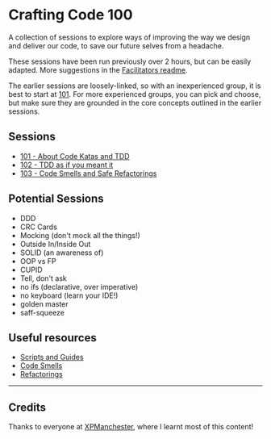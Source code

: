 # Crafting Code 100

A collection of sessions to explore ways of improving the way we design and deliver our code, to save our future selves from a headache.

These sessions have been run previously over 2 hours, but can be easily adapted. More suggestions in the [Facilitators readme](./Resources/facilitators-README.md).

The earlier sessions are loosely-linked, so with an inexperienced group, it is best to start at [101](./101). For more experienced groups, you can pick and choose, but make sure they are grounded in the core concepts outlined in the earlier sessions.

## Sessions

- [101 - About Code Katas and TDD](./101/)
- [102 - TDD as if you meant it](./102/)
- [103 - Code Smells and Safe Refactorings](./103/)

## Potential Sessions

- DDD
- CRC Cards
- Mocking (don't mock all the things!)
- Outside In/Inside Out
- SOLID (an awareness of)
- OOP vs FP
- CUPID
- Tell, don't ask
- no ifs (declarative, over imperative)
- no keyboard (learn your IDE!)
- golden master
- saff-squeeze

## Useful resources

- [Scripts and Guides](./Resources/)
- [Code Smells](https://refactoring.guru/refactoring/smells)
- [Refactorings](https://refactoring.guru/refactoring/techniques)

---

## Credits

Thanks to everyone at [XPManchester](https://xpmanchester.wordpress.com/), where I learnt most of this content!
